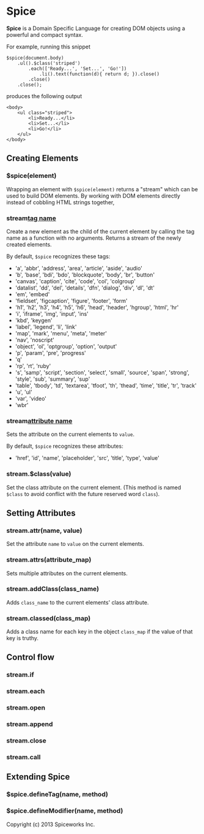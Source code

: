# Spice

**Spice** is a Domain Specific Language for creating DOM objects using a powerful and compact syntax.

For example, running this snippet

```
$spice(document.body)
	.ul().$class('striped')
		.each(['Ready...', 'Set...', 'Go!'])
			.li().text(function(d){ return d; }).close()
		.close()
	.close();
```

produces the following output

```
<body>
	<ul class="striped">
		<li>Ready...</li>
		<li>Set...</li>
		<li>Go!</li>
	</ul>
</body>
```



## Creating Elements

### $spice(element)
Wrapping an element with ```$spice(element)``` returns a "stream" which can be used to build DOM elements.
By working with DOM elements directly instead of cobbling HTML strings together, 

### stream[tag name]()
Create a new element as the child of the current element by calling the tag name as a function with no arguments.
Returns a stream of the newly created elements.

By default, ```$spice``` recognizes these tags:

* 'a', 'abbr', 'address', 'area', 'article', 'aside', 'audio'
* 'b', 'base', 'bdi', 'bdo', 'blockquote', 'body', 'br', 'button'
* 'canvas', 'caption', 'cite', 'code', 'col', 'colgroup'
* 'datalist', 'dd', 'del', 'details', 'dfn', 'dialog', 'div', 'dl', 'dt'
* 'em', 'embed'
* 'fieldset', 'figcaption', 'figure', 'footer', 'form'
* 'h1', 'h2', 'h3', 'h4', 'h5', 'h6', 'head', 'header', 'hgroup', 'html', 'hr'
* 'i', 'iframe', 'img', 'input', 'ins'
* 'kbd', 'keygen'
* 'label', 'legend', 'li', 'link'
* 'map', 'mark', 'menu', 'meta', 'meter'
* 'nav', 'noscript'
* 'object', 'ol', 'optgroup', 'option', 'output'
* 'p', 'param', 'pre', 'progress'
* 'q'
* 'rp', 'rt', 'ruby'
* 's', 'samp', 'script', 'section', 'select', 'small', 'source', 'span', 'strong', 'style', 'sub', 'summary', 'sup'
* 'table', 'tbody', 'td', 'textarea', 'tfoot', 'th', 'thead', 'time', 'title', 'tr', 'track'
* 'u', 'ul'
* 'var', 'video'
* 'wbr'

### stream[attribute name](value)
Sets the attribute on the current elements to ```value```.

By default, ```$spice``` recognizes these attributes:
* 'href', 'id', 'name', 'placeholder', 'src', 'title', 'type', 'value'

### stream.$class(value)
Set the class attribute on the current element. (This method is named ```$class``` to avoid conflict with the future reserved word ```class```).



## Setting Attributes

### stream.attr(name, value)
Set the attribute ```name``` to ```value``` on the current elements.

### stream.attrs(attribute_map)
Sets multiple attributes on the current elements.

### stream.addClass(class_name)
Adds ```class_name``` to the current elements' class attribute.

### stream.classed(class_map)
Adds a class name for each key in the object ```class_map``` if the value of that key is truthy.



## Control flow

### stream.if
### stream.each
### stream.open
### stream.append
### stream.close
### stream.call


## Extending Spice

### $spice.defineTag(name, method)

### $spice.defineModifier(name, method)

Copyright (c) 2013 Spiceworks Inc.